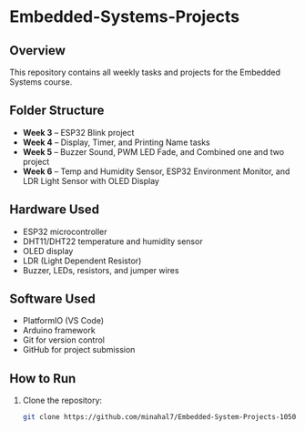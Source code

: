 # Embedded-Systems-Projects


## Overview
This repository contains all weekly tasks and projects for the Embedded Systems course.

## Folder Structure
- **Week 3** – ESP32 Blink project
- **Week 4** – Display, Timer, and Printing Name tasks
- **Week 5** – Buzzer Sound, PWM LED Fade, and Combined one and two  project
- **Week 6** – Temp and Humidity Sensor, ESP32 Environment Monitor, and LDR Light Sensor with OLED Display

## Hardware Used
- ESP32 microcontroller
- DHT11/DHT22 temperature and humidity sensor
- OLED display
- LDR (Light Dependent Resistor)
- Buzzer, LEDs, resistors, and jumper wires

## Software Used
- PlatformIO (VS Code)
- Arduino framework
- Git for version control
- GitHub for project submission

## How to Run
1. Clone the repository:
   ```bash
   git clone https://github.com/minahal7/Embedded-System-Projects-1050.git
   
